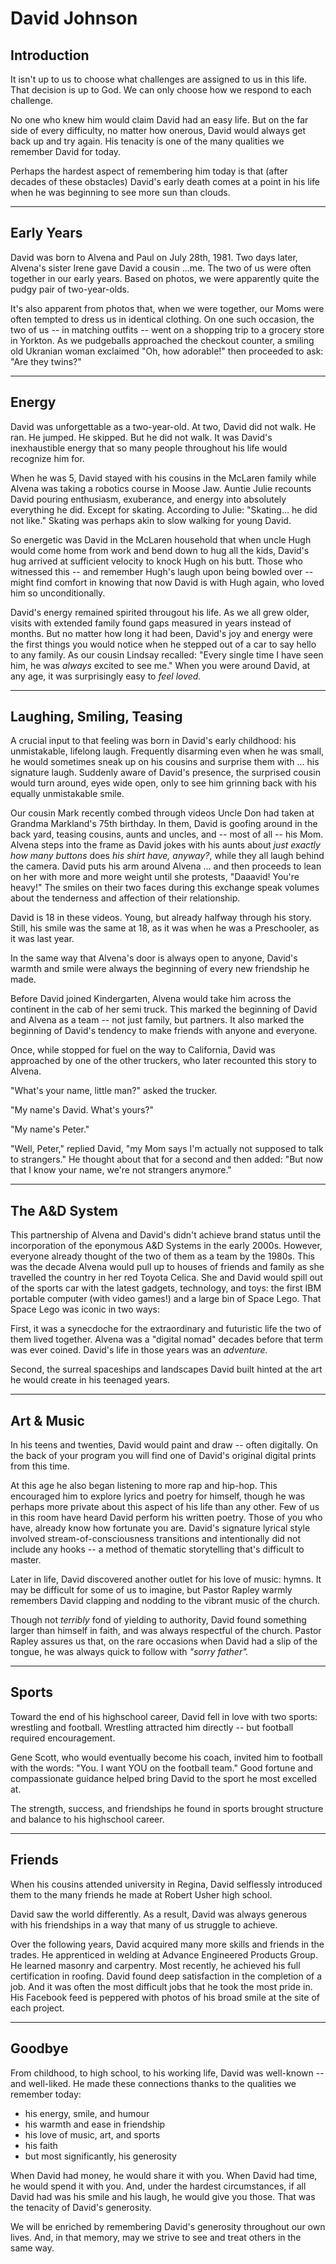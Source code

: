 # David Johnson

## Introduction

It isn't up to us to choose what challenges are assigned to us in this life.
That decision is up to God.
We can only choose how we respond to each challenge.

No one who knew him would claim David had an easy life.
But on the far side of every difficulty, no matter how onerous, David would always get back up and try again.
His tenacity is one of the many qualities we remember David for today.

Perhaps the hardest aspect of remembering him today is that (after decades of these obstacles) David's early death comes at a point in his life when he was beginning to see more sun than clouds.

---

## Early Years

David was born to Alvena and Paul on July 28th, 1981.
Two days later, Alvena's sister Irene gave David a cousin ...me.
The two of us were often together in our early years.
Based on photos, we were apparently quite the pudgy pair of two-year-olds.

It's also apparent from photos that, when we were together, our Moms were often tempted to dress us in identical clothing.
On one such occasion, the two of us -- in matching outfits -- went on a shopping trip to a grocery store in Yorkton.
As we pudgeballs approached the checkout counter, a smiling old Ukranian woman exclaimed "Oh, how adorable!" then proceeded to ask: "Are they twins?"

---

## Energy

David was unforgettable as a two-year-old.
At two, David did not walk.
He ran.
He jumped.
He skipped.
But he did not walk.
It was David's inexhaustible energy that so many people throughout his life would recognize him for.

When he was 5, David stayed with his cousins in the McLaren family while Alvena was taking a robotics course in Moose Jaw.
Auntie Julie recounts David pouring enthusiasm, exuberance, and energy into absolutely everything he did.
Except for skating.
According to Julie: "Skating... he did not like."
Skating was perhaps akin to slow walking for young David.

So energetic was David in the McLaren household that when uncle Hugh would come home from work and bend down to hug all the kids, David's hug arrived at sufficient velocity to knock Hugh on his butt.
Those who witnessed this -- and remember Hugh's laugh upon being bowled over -- might find comfort in knowing that now David is with Hugh again, who loved him so unconditionally.

David's energy remained spirited througout his life.
As we all grew older, visits with extended family found gaps measured in years instead of months.
But no matter how long it had been, David's joy and energy were the first things you would notice when he stepped out of a car to say hello to any family.
As our cousin Lindsay recalled: "Every single time I have seen him, he was _always_ excited to see me."
When you were around David, at any age, it was surprisingly easy to _feel loved._

---

## Laughing, Smiling, Teasing

A crucial input to that feeling was born in David's early childhood: his unmistakable, lifelong laugh.
Frequently disarming even when he was small, he would sometimes sneak up on his cousins and surprise them with ... his signature laugh.
Suddenly aware of David's presence, the surprised cousin would turn around, eyes wide open, only to see him grinning back with his equally unmistakable smile.

Our cousin Mark recently combed through videos Uncle Don had taken at Grandma Markland's 75th birthday.
In them, David is goofing around in the back yard, teasing cousins, aunts and uncles, and -- most of all -- his Mom.
Alvena steps into the frame as David jokes with his aunts about _just exactly how many buttons_ does _his shirt have, anyway?_, while they all laugh behind the camera.
David puts his arm around Alvena ... and then proceeds to lean on her with more and more weight until she protests, "Daaavid! You're heavy!"
The smiles on their two faces during this exchange speak volumes about the tenderness and affection of their relationship.

David is 18 in these videos.
Young, but already halfway through his story.
Still, his smile was the same at 18, as it was when he was a Preschooler, as it was last year.

In the same way that Alvena's door is always open to anyone, David's warmth and smile were always the beginning of every new friendship he made.

Before David joined Kindergarten, Alvena would take him across the continent in the cab of her semi truck.
This marked the beginning of David and Alvena as a team -- not just family, but partners.
It also marked the beginning of David's tendency to make friends with anyone and everyone.

Once, while stopped for fuel on the way to California, David was approached by one of the other truckers, who later recounted this story to Alvena.

"What's your name, little man?" asked the trucker.

"My name's David. What's yours?"

"My name's Peter."

"Well, Peter," replied David, "my Mom says I'm actually not supposed to talk to strangers."
He thought about that for a second and then added: "But now that I know your name, we're not strangers anymore."

---

## The A&D System

This partnership of Alvena and David's didn't achieve brand status until the incorporation of the eponymous A&D Systems in the early 2000s.
However, everyone already thought of the two of them as a team by the 1980s.
This was the decade Alvena would pull up to houses of friends and family as she travelled the country in her red Toyota Celica.
She and David would spill out of the sports car with the latest gadgets, technology, and toys: the first IBM portable computer (with video games!) and a large bin of Space Lego.
That Space Lego was iconic in two ways:

First, it was a synecdoche for the extraordinary and futuristic life the two of them lived together.
Alvena was a "digital nomad" decades before that term was ever coined.
David's life in those years was an _adventure._

Second, the surreal spaceships and landscapes David built hinted at the art he would create in his teenaged years.

---

## Art & Music

In his teens and twenties, David would paint and draw -- often digitally.
On the back of your program you will find one of David's original digital prints from this time.

At this age he also began listening to more rap and hip-hop.
This encouraged him to explore lyrics and poetry for himself, though he was perhaps more private about this aspect of his life than any other.
Few of us in this room have heard David perform his written poetry.
Those of you who have, already know how fortunate you are.
David's signature lyrical style involved stream-of-consciousness transitions and intentionally did not include any hooks -- a method of thematic storytelling that's difficult to master.

Later in life, David discovered another outlet for his love of music: hymns.
It may be difficult for some of us to imagine, but Pastor Rapley warmly remembers David clapping and nodding to the vibrant music of the church.

Though not _terribly_ fond of yielding to authority, David found something larger than himself in faith, and was always respectful of the church.
Pastor Rapley assures us that, on the rare occasions when David had a slip of the tongue, he was always quick to follow with _"sorry father"._

---

## Sports

Toward the end of his highschool career, David fell in love with two sports: wrestling and football.
Wrestling attracted him directly -- but football required encouragement.

Gene Scott, who would eventually become his coach, invited him to football with the words: "You. I want YOU on the football team."
Good fortune and compassionate guidance helped bring David to the sport he most excelled at.

The strength, success, and friendships he found in sports brought structure and balance to his highschool career.

---

## Friends

When his cousins attended university in Regina, David selflessly introduced them to the many friends he made at Robert Usher high school.

David saw the world differently.
As a result, David was always generous with his friendships in a way that many of us struggle to achieve.

Over the following years, David acquired many more skills and friends in the trades.
He apprenticed in welding at Advance Engineered Products Group.
He learned masonry and carpentry.
Most recently, he achieved his full certification in roofing.
David found deep satisfaction in the completion of a job.
And it was often the most difficult jobs that he took the most pride in.
His Facebook feed is peppered with photos of his broad smile at the site of each project.

---

## Goodbye

From childhood, to high school, to his working life, David was well-known -- and well-liked.
He made these connections thanks to the qualities we remember today:

* his energy, smile, and humour
* his warmth and ease in friendship
* his love of music, art, and sports
* his faith
* but most significantly, his generosity

When David had money, he would share it with you.
When David had time, he would spend it with you.
And, under the hardest circumstances, if all David had was his smile and his laugh, he would give you those.
That was the tenacity of David's generosity.

We will be enriched by remembering David's generosity throughout our own lives.
And, in that memory, may we strive to see and treat others in the same way.
